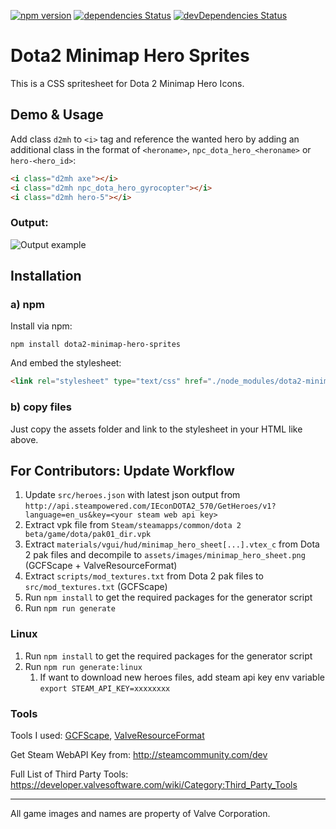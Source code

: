 [![npm version](https://badge.fury.io/js/dota2-minimap-hero-sprites.svg)](https://badge.fury.io/js/dota2-minimap-hero-sprites) [![dependencies Status](https://david-dm.org/bontscho/dota2-minimap-hero-sprites/status.svg)](https://david-dm.org/bontscho/dota2-minimap-hero-sprites) [![devDependencies Status](https://david-dm.org/bontscho/dota2-minimap-hero-sprites/dev-status.svg)](https://david-dm.org/bontscho/dota2-minimap-hero-sprites?type=dev)

# Dota2 Minimap Hero Sprites

This is a CSS spritesheet for Dota 2 Minimap Hero Icons.

## Demo & Usage

Add class `d2mh` to `<i>` tag and reference the wanted hero by adding an additional class in the format of `<heroname>`, `npc_dota_hero_<heroname>` or `hero-<hero_id>`:

``` html
<i class="d2mh axe"></i>
<i class="d2mh npc_dota_hero_gyrocopter"></i>
<i class="d2mh hero-5"></i>
```

### Output:

![Output example](example.png)

## Installation

### a) npm

Install via npm:

```
npm install dota2-minimap-hero-sprites
```

And embed the stylesheet:
``` html
<link rel="stylesheet" type="text/css" href="./node_modules/dota2-minimap-hero-sprites/assets/stylesheets/dota2minimapheroes.css">
```

### b) copy files

Just copy the assets folder and link to the stylesheet in your HTML like above.

## For Contributors: Update Workflow

1. Update `src/heroes.json` with latest json output from `http://api.steampowered.com/IEconDOTA2_570/GetHeroes/v1?language=en_us&key=<your steam web api key>`
2. Extract vpk file from `Steam/steamapps/common/dota 2 beta/game/dota/pak01_dir.vpk`
3. Extract `materials/vgui/hud/minimap_hero_sheet[...].vtex_c` from Dota 2 pak files and decompile to `assets/images/minimap_hero_sheet.png` (GCFScape + ValveResourceFormat)
4. Extract `scripts/mod_textures.txt` from Dota 2 pak files to `src/mod_textures.txt` (GCFScape)
5. Run `npm install` to get the required packages for the generator script
6. Run `npm run generate`

### Linux
1. Run `npm install` to get the required packages for the generator script
2. Run `npm run generate:linux`
   1. If want to download new heroes files, add steam api key env variable `export STEAM_API_KEY=xxxxxxxx`

### Tools

Tools I used: [GCFScape](http://nemesis.thewavelength.net/index.php?p=26), [ValveResourceFormat](https://github.com/SteamDatabase/ValveResourceFormat)

Get Steam WebAPI Key from: http://steamcommunity.com/dev

Full List of Third Party Tools: https://developer.valvesoftware.com/wiki/Category:Third_Party_Tools

----------------

All game images and names are property of Valve Corporation.
